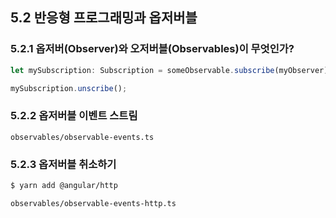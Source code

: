 ## 5.2 반응형 프로그래밍과 옵저버블

### 5.2.1 옵저버(Observer)와 오저버블(Observables)이 무엇인가?
```ts
let mySubscription: Subscription = someObservable.subscribe(myObserver);

mySubscription.unscribe();
```

### 5.2.2 옵저버블 이벤트 스트림
`observables/observable-events.ts`

### 5.2.3 옵저버블 취소하기
```sh
$ yarn add @angular/http
```

`observables/observable-events-http.ts`


